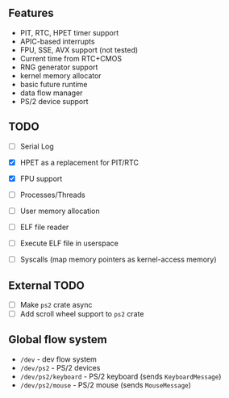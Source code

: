 ## Features
- PIT, RTC, HPET timer support
- APIC-based interrupts
- FPU, SSE, AVX support (not tested)
- Current time from RTC+CMOS
- RNG generator support
- kernel memory allocator
- basic future runtime
- data flow manager
- PS/2 device support

## TODO
- [ ] Serial Log
- [X] HPET as a replacement for PIT/RTC
- [X] FPU support

- [ ] Processes/Threads
- [ ] User memory allocation
- [ ] ELF file reader
- [ ] Execute ELF file in userspace
- [ ] Syscalls (map memory pointers as kernel-access memory)

## External TODO
- [ ] Make `ps2` crate async
- [ ] Add scroll wheel support to `ps2` crate

## Global flow system
- `/dev` - dev flow system
- `/dev/ps2` - PS/2 devices
- `/dev/ps2/keyboard` - PS/2 keyboard (sends `KeyboardMessage`)
- `/dev/ps2/mouse` - PS/2 mouse (sends `MouseMessage`)